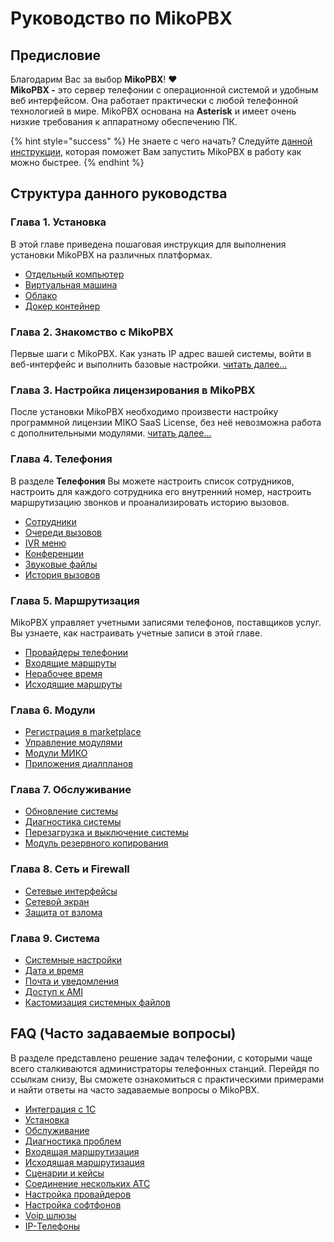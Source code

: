 # Руководство по MikoPBX

## Предисловие <a href="#predislovie" id="predislovie"></a>

Благодарим Вас за выбор **MikoPBX**! :heart:\
**MikoPBX -** это сервер телефонии с операционной системой и удобным веб интерфейсом. Она работает практически с любой телефонной технологией в мире. MikoPBX основана на **Asterisk** и имеет очень низкие требования к аппаратному обеспечению ПК.

{% hint style="success" %}
Не знаете с чего начать? Следуйте [данной инструкции](quick-start.md), которая поможет Вам запустить MikoPBX в работу как можно быстрее.
{% endhint %}

## Структура данного руководства <a href="#struktura_dannogo_rukovodstva" id="struktura_dannogo_rukovodstva"></a>

### Глава 1. Установка <a href="#glava_1_ustanovka" id="glava_1_ustanovka"></a>

В этой главе приведена пошаговая инструкция для выполнения установки MikoPBX на различных платформах.

* [Отдельный компьютер ](../../setup/bare-metal.md)
* [Виртуальная машина](../../setup/hypervisor/)
* [Облако](../../setup/cloud/)
* [Докер контейнер](../../setup/docker/)

### Глава 2. Знакомство с MikoPBX <a href="#glava_2_znakomstvo_s_mikopbx" id="glava_2_znakomstvo_s_mikopbx"></a>

Первые шаги с MikoPBX. Как узнать IP адрес вашей системы, войти в веб-интерфейс и выполнить базовые настройки. [читать далее...](../../readme/getting-to-know-mikopbx.md)

### Глава 3. Настройка лицензирования в MikoPBX <a href="#glava_3_nastrojka_licenzirovanija_v_mikopbx" id="glava_3_nastrojka_licenzirovanija_v_mikopbx"></a>

После установки MikoPBX необходимо произвести настройку программной лицензии MIKO SaaS License, без неё невозможна работа с дополнительными модулями. [читать далее...](../../manual/modules/pbx-extension-modules/licensing.md)

### Глава 4. Телефония <a href="#glava_4_telefonija" id="glava_4_telefonija"></a>

&#x20;В разделе **Телефония** Вы можете настроить список сотрудников, настроить для каждого сотрудника его внутренний номер, настроить маршрутизацию звонков и проанализировать историю вызовов.

* [Сотрудники](../../manual/telephony/extensions.md)&#x20;
* [Очереди вызовов](../../manual/telephony/call-queues.md)
* [IVR меню](../../manual/telephony/ivr-menu.md)
* [Конференции](../../manual/telephony/conference-rooms.md)
* [Звуковые файлы](../../manual/telephony/sound-files.md)
* [История вызовов](../../manual/telephony/call-detail-records.md)

### Глава 5. Маршрутизация <a href="#glava_5_marshrutizacija" id="glava_5_marshrutizacija"></a>

&#x20;MikoPBX управляет учетными записями телефонов, поставщиков услуг. Вы узнаете, как настраивать учетные записи в этой главе.

* [Провайдеры телефонии](../../manual/routing/providers.md)
* [Входящие маршруты](../../manual/routing/incoming-routing.md)
* [Нерабочее время](../../manual/routing/out-off-work-time.md)
* [Исходящие маршруты](../../manual/routing/outbound-routing.md)

### Глава 6. Модули

* [Регистрация в marketplace](../../manual/modules/pbx-extension-modules/licensing.md)
* [Управление модулями ](../../manual/modules/pbx-extension-modules/)
* [Модули МИКО](../../modules/miko/)
* [Приложения диалпланов](../../manual/modules/dialplan-applications.md)

### Глава 7. Обслуживание <a href="#glava_7_obsluzhivanie" id="glava_7_obsluzhivanie"></a>

* [Обновление системы](../../manual/maintenance/update/)
* [Диагностика системы](../../manual/maintenance/system-diagnostic.md)
* [Перезагрузка и выключение системы](../../manual/maintenance/restart.md)
* [Модуль резервного копирования ](../../manual/maintenance/backup.md)

### Глава 8. Сеть и Firewall <a href="#glava_8_set_i_firewall" id="glava_8_set_i_firewall"></a>

* [Сетевые интерфейсы](../../manual/connectivity/network.md)
* [Сетевой экран](../../manual/connectivity/firewall.md)
* [Защита от взлома](../../manual/connectivity/fail2-ban.md)

### Глава 9. Система <a href="#glava_9_sistema" id="glava_9_sistema"></a>

* [Системные настройки](../../manual/system/general-settings.md)
* [Дата и время](../../manual/system/time-settings.md)
* [Почта и уведомления ](../../manual/system/mail-settings/)
* [Доступ к AMI](../../manual/system/asterisk-managers.md)
* [Кастомизация системных файлов](../../manual/system/custom-files.md)

## FAQ (Часто задаваемые вопросы) <a href="#faq" id="faq"></a>

В разделе представлено решение задач телефонии, с которыми чаще всего сталкиваются администраторы телефонных станций. Перейдя по ссылкам снизу, Вы сможете ознакомиться с практическими примерами и найти ответы на часто задаваемые вопросы о MikoPBX.

* [Интеграция с 1С](../../faq/1c-integrations/)
* [Установка](../../faq/setup/)
* [Обслуживание](../../faq/management/)
* [Диагностика проблем](../../faq/troubleshooting/)
* [Входящая маршрутизация](../../faq/incoming-routing/)&#x20;
* [Исходящая маршрутизация](../../faq/outbound-routing/)
* [Сценарии и кейсы](../../faq/cases/)
* [Соединение нескольких АТС](../../faq/interconnections/)
* [Настройка провайдеров](../../faq/providers/)
* [Настройка софтфонов](../../faq/softphones/)
* [Voip шлюзы](../../faq/voip-gateways/)
* [IP-Телефоны](../../faq/ip-telefones/)

